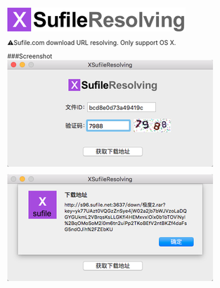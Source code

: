 ![Logo](./screenshot/banner@2x.png)

⚠️Sufile.com download URL resolving. Only support OS X.

###Screenshot
![Logo](./screenshot/screenshot1.png)

![Logo](./screenshot/screenshot2.png)